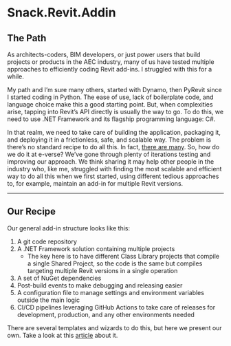 # Snack.Revit.Addin

## The Path

As architects-coders, BIM developers, or just power users that build projects or products in the AEC industry, many of us have tested multiple approaches to efficiently coding Revit add-ins. I struggled with this for a while. 

My path and I’m sure many others, started with Dynamo, then PyRevit since I started coding in Python. The ease of use, lack of boilerplate code, and language choice make this a good starting point. But, when complexities arise, tapping into Revit’s API directly is usually the way to go. To do this, we need to use .NET Framework and its flagship programming language: C#.

In that realm, we need to take care of building the application, packaging it, and deploying it in a frictionless, safe, and scalable way. The problem is there’s no standard recipe to do all this. In fact, [there are many](https://github.com/jeremytammik/VisualStudioRevitAddinWizard). So, how do we do it at e-verse? We’ve gone through plenty of iterations testing and improving our approach. We think sharing it may help other people in the industry who, like me, struggled with finding the most scalable and efficient way to do all this when we first started, using different tedious approaches to, for example, maintain an add-in for multiple Revit versions.

---

## Our Recipe

Our general add-in structure looks like this:

1. A git code repository
2. A .NET Framework solution containing multiple projects
    - The key here is to have different Class Library projects that compile a single Shared Project, so the code is the same but compiles targeting multiple Revit versions in a single operation
3. A set of NuGet dependencies
4. Post-build events to make debugging and releasing easier
5. A configuration file to manage settings and environment variables outside the main logic
6. CI/CD pipelines leveraging GitHub Actions to take care of releases for development, production, and any other environments needed

There are several templates and wizards to do this, but here we present our own. Take a look at this [article](https://blog.e-verse.com/build/coding-revit-add-ins-the-e-verse-way) about it.
